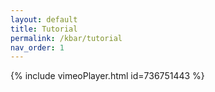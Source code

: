 ```yaml
---
layout: default
title: Tutorial
permalink: /kbar/tutorial
nav_order: 1
---
```


{% include vimeoPlayer.html id=736751443 %}